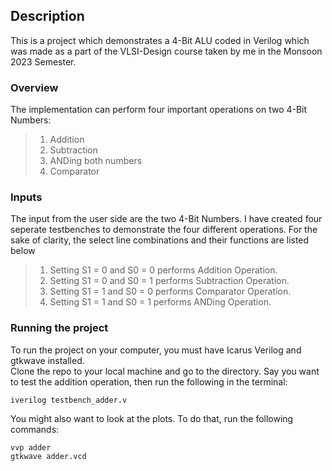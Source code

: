 ## Description <br>

This is a project which demonstrates a 4-Bit ALU coded in Verilog which was made as a part of the VLSI-Design course taken by me in the Monsoon 2023 Semester. 

### Overview

The implementation can perform four important operations on two 4-Bit Numbers:

>1. Addition
>2. Subtraction
>3. ANDing both numbers
>4. Comparator

### Inputs
The input from the user side are the two 4-Bit Numbers. I have created four seperate testbenches to demonstrate the four different operations. For the sake of clarity, the select line combinations and their functions are listed below<br>
>1. Setting S1 = 0 and S0 = 0 performs Addition Operation.
>2. Setting S1 = 0 and S0 = 1 performs Subtraction Operation.
>3. Setting S1 = 1 and S0 = 0 performs Comparator Operation.
>4. Setting S1 = 1 and S0 = 1 performs ANDing Operation.

### Running the project
To run the project on your computer, you must have Icarus Verilog and gtkwave installed.<br>
Clone the repo to your local machine and go to the directory. Say you want to test the addition operation, then run the following in the terminal:
```
iverilog testbench_adder.v
```
You might also want to look at the plots. To do that, run the following commands:
```
vvp adder
gtkwave adder.vcd
```
